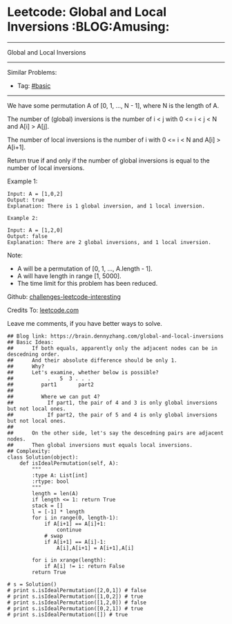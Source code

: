 # Leetcode: Global and Local Inversions     :BLOG:Amusing:


---

Global and Local Inversions  

---

Similar Problems:  
-   Tag: [#basic](https://brain.dennyzhang.com/category/basic)

---

We have some permutation A of [0, 1, &#x2026;, N - 1], where N is the length of A.  

The number of (global) inversions is the number of i < j with 0 <= i < j < N and A[i] > A[j].  

The number of local inversions is the number of i with 0 <= i < N and A[i] > A[i+1].  

Return true if and only if the number of global inversions is equal to the number of local inversions.  

Example 1:  

    Input: A = [1,0,2]
    Output: true
    Explanation: There is 1 global inversion, and 1 local inversion.

    Example 2:
    
    Input: A = [1,2,0]
    Output: false
    Explanation: There are 2 global inversions, and 1 local inversion.

Note:  

-   A will be a permutation of [0, 1, &#x2026;, A.length - 1].
-   A will have length in range [1, 5000].
-   The time limit for this problem has been reduced.

Github: [challenges-leetcode-interesting](https://github.com/DennyZhang/challenges-leetcode-interesting/tree/master/global-and-local-inversions)  

Credits To: [leetcode.com](https://leetcode.com/problems/global-and-local-inversions/description/)  

Leave me comments, if you have better ways to solve.  

    ## Blog link: https://brain.dennyzhang.com/global-and-local-inversions
    ## Basic Ideas: 
    ##      If both equals, apparently only the adjacent nodes can be in descedning order.
    ##      And their absolute difference should be only 1.
    ##      Why?
    ##      Let's examine, whether below is possible?
    ##           .   5  3 . . .
    ##         part1       part2 
    ##
    ##         Where we can put 4? 
    ##           If part1, the pair of 4 and 3 is only global inversions but not local ones.
    ##           If part2, the pair of 5 and 4 is only global inversions but not local ones.
    ##
    ##      On the other side, let's say the descedning pairs are adjacent nodes.
    ##      Then global inversions must equals local inversions.
    ## Complexity:
    class Solution(object):
        def isIdealPermutation(self, A):
            """
            :type A: List[int]
            :rtype: bool
            """
            length = len(A)
            if length <= 1: return True
            stack = []
            l = [-1] * length
            for i in range(0, length-1):
                if A[i+1] == A[i]+1:
                    continue
                # swap
                if A[i+1] == A[i]-1:
                    A[i],A[i+1] = A[i+1],A[i]
    
            for i in xrange(length):
                if A[i] != i: return False
            return True
    
    # s = Solution()
    # print s.isIdealPermutation([2,0,1]) # false
    # print s.isIdealPermutation([1,0,2]) # true
    # print s.isIdealPermutation([1,2,0]) # false
    # print s.isIdealPermutation([0,2,1]) # true
    # print s.isIdealPermutation([]) # true